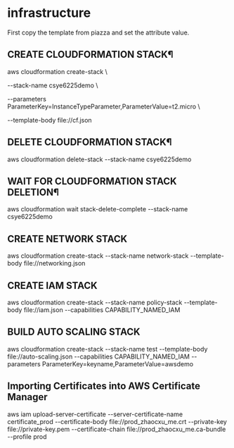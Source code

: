 # infrastructure

First copy the template from piazza and set the attribute value.

## CREATE CLOUDFORMATION STACK¶

aws cloudformation create-stack \

  --stack-name csye6225demo \

  --parameters ParameterKey=InstanceTypeParameter,ParameterValue=t2.micro \

  --template-body file://cf.json

## DELETE CLOUDFORMATION STACK¶

aws cloudformation delete-stack --stack-name csye6225demo

## WAIT FOR CLOUDFORMATION STACK DELETION¶

aws cloudformation wait stack-delete-complete --stack-name csye6225demo

## CREATE NETWORK STACK

aws cloudformation create-stack --stack-name network-stack --template-body file://networking.json

## CREATE IAM STACK

aws cloudformation create-stack --stack-name policy-stack --template-body file://iam.json --capabilities CAPABILITY_NAMED_IAM

## BUILD AUTO SCALING STACK

aws cloudformation create-stack --stack-name test --template-body file://auto-scaling.json --capabilities CAPABILITY_NAMED_IAM --parameters ParameterKey=keyname,ParameterValue=awsdemo

## Importing Certificates into AWS Certificate Manager

aws iam upload-server-certificate --server-certificate-name certificate_prod --certificate-body file://prod_zhaocxu_me.crt --private-key file://private-key.pem --certificate-chain file://prod_zhaocxu_me.ca-bundle --profile prod
